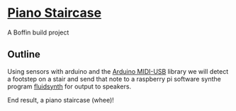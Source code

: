 # [Piano Staircase](https://boffinfactory.github.io/PianoStaircase/)

A Boffin build project

## Outline

Using sensors with arduino and the [Arduino MIDI-USB](link) library
we will detect a footstep on a stair and send that note to a raspberry pi
software synthe program [fluidsynth](link) for output to speakers.

End result, a piano staircase (whee)!
